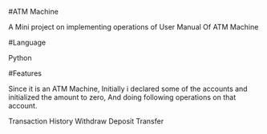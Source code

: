 #ATM Machine


A Mini project on implementing operations of User Manual Of ATM Machine 

#Language


Python

#Features


Since it is an ATM Machine, Initially i declared some of the accounts and initialized the amount to zero, And doing following operations on that account.

Transaction History
Withdraw
Deposit
Transfer
